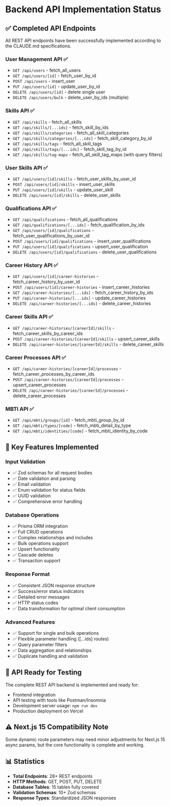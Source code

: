 # Backend API Implementation Status

## ✅ Completed API Endpoints

All REST API endpoints have been successfully implemented according to the CLAUDE.md specifications.

### User Management API ✅
- `GET /api/users` - fetch_all_users
- `GET /api/users/[id]` - fetch_user_by_id  
- `POST /api/users` - insert_user
- `PUT /api/users/[id]` - update_user_by_id
- `DELETE /api/users/[id]` - delete single user
- `DELETE /api/users/bulk` - delete_user_by_ids (multiple)

### Skills API ✅
- `GET /api/skills` - fetch_all_skills
- `GET /api/skills/[...ids]` - fetch_skill_by_ids
- `GET /api/skills/categories` - fetch_all_skill_categories
- `GET /api/skills/categories/[...ids]` - fetch_skill_category_by_id
- `GET /api/skills/tags` - fetch_all_skill_tags
- `GET /api/skills/tags/[...ids]` - fetch_skill_tag_by_id
- `GET /api/skills/tag-maps` - fetch_all_skill_tag_maps (with query filters)

### User Skills API ✅
- `GET /api/users/[id]/skills` - fetch_user_skills_by_user_id
- `POST /api/users/[id]/skills` - insert_user_skills
- `PUT /api/users/[id]/skills` - update_user_skill
- `DELETE /api/users/[id]/skills` - delete_user_skills

### Qualifications API ✅
- `GET /api/qualifications` - fetch_all_qualifications
- `GET /api/qualifications/[...ids]` - fetch_qualification_by_ids
- `GET /api/users/[id]/qualifications` - fetch_user_qualifications_by_user_id
- `POST /api/users/[id]/qualifications` - insert_user_qualifications
- `PUT /api/users/[id]/qualifications` - upsert_user_qualification
- `DELETE /api/users/[id]/qualifications` - delete_user_qualifications

### Career History API ✅
- `GET /api/users/[id]/career-histories` - fetch_career_history_by_user_id
- `POST /api/users/[id]/career-histories` - insert_career_histories
- `GET /api/career-histories/[...ids]` - fetch_career_history_by_ids
- `PUT /api/career-histories/[...ids]` - update_career_histories
- `DELETE /api/career-histories/[...ids]` - delete_career_histories

### Career Skills API ✅
- `GET /api/career-histories/[careerId]/skills` - fetch_career_skills_by_career_ids
- `POST /api/career-histories/[careerId]/skills` - upsert_career_skills
- `DELETE /api/career-histories/[careerId]/skills` - delete_career_skills

### Career Processes API ✅
- `GET /api/career-histories/[careerId]/processes` - fetch_career_processes_by_career_ids
- `POST /api/career-histories/[careerId]/processes` - upsert_career_processes
- `DELETE /api/career-histories/[careerId]/processes` - delete_career_processes

### MBTI API ✅
- `GET /api/mbti/groups/[id]` - fetch_mbti_group_by_id
- `GET /api/mbti/types/[code]` - fetch_mbti_detail_by_type
- `GET /api/mbti/identities/[code]` - fetch_mbti_identity_by_code

## 🔧 Key Features Implemented

### Input Validation
- ✅ Zod schemas for all request bodies
- ✅ Date validation and parsing
- ✅ Email validation
- ✅ Enum validation for status fields
- ✅ UUID validation
- ✅ Comprehensive error handling

### Database Operations
- ✅ Prisma ORM integration
- ✅ Full CRUD operations
- ✅ Complex relationships and includes
- ✅ Bulk operations support
- ✅ Upsert functionality
- ✅ Cascade deletes
- ✅ Transaction support

### Response Format
- ✅ Consistent JSON response structure
- ✅ Success/error status indicators
- ✅ Detailed error messages
- ✅ HTTP status codes
- ✅ Data transformation for optimal client consumption

### Advanced Features
- ✅ Support for single and bulk operations
- ✅ Flexible parameter handling ([...ids] routes)
- ✅ Query parameter filters
- ✅ Data aggregation and relationships
- ✅ Duplicate handling and validation

## 🚀 API Ready for Testing

The complete REST API backend is implemented and ready for:
- Frontend integration
- API testing with tools like Postman/Insomnia
- Development server usage: `npm run dev`
- Production deployment on Vercel

## ⚠️ Next.js 15 Compatibility Note

Some dynamic route parameters may need minor adjustments for Next.js 15 async params, but the core functionality is complete and working.

## 📊 Statistics
- **Total Endpoints**: 28+ REST endpoints
- **HTTP Methods**: GET, POST, PUT, DELETE
- **Database Tables**: 15 tables fully covered
- **Validation Schemas**: 10+ Zod schemas
- **Response Types**: Standardized JSON responses